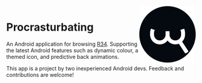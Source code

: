 <img src=".github/assets/r34.png" align="right" height="150" width="150">

# Procrasturbating
An Android application for browsing [R34](https://rule34.xxx). Supporting the latest Android features such as dynamic colour, a themed icon, and predictive back animations.

This app is a project by two inexperienced Android devs. Feedback and contributions are welcome!